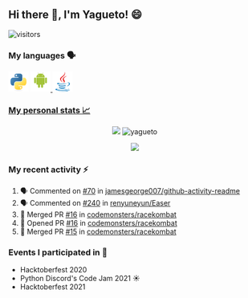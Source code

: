## Hi there 👋, I'm Yagueto! 😄


![visitors](https://visitor-badge-reloaded.herokuapp.com/badge?page_id=yagueto_fina&style=for-the-badge)

### My languages 🗣️

<p align="left"> <img src="https://raw.githubusercontent.com/devicons/devicon/master/icons/python/python-original.svg" alt="python" width="40" height="40"/> </a> <a href="https://developer.android.com" target="_blank"> <img src="https://raw.githubusercontent.com/devicons/devicon/master/icons/android/android-original-wordmark.svg" alt="android" width="40" height="40"/> </a> <a href="https://www.java.com" target="_blank"> <img src="https://raw.githubusercontent.com/devicons/devicon/master/icons/java/java-original.svg" alt="java" width="40" height="40"/> </a> <a href="https://www.linux.org/" target="_blank"> </a> <a href="https://www.python.org" target="_blank"> </p>

### My personal stats 📈
<div align="center"> 
  <a>
    <img src=https://github-readme-stats.vercel.app/api?username=yagueto&count_private=true&show_icons=true width=50%></img>
  </a>
  <img src="https://github-readme-streak-stats.herokuapp.com/?user=yagueto" alt="yagueto" width=49% />
</div>

<p align="center">
  <a href=https://metrics.lecoq.io/>
       <img src=https://metrics.lecoq.io/yagueto?template=classic&base.header=0&base.activity=0&base.community=0&base.repositories=0&base.metadata=0&achievements=1&achievements.threshold=C&achievements.secrets=true&achievements.display=compact&achievements.limit=0&config.timezone=Europe%2FMadrid&config.display=large/>
  </a>
</p>


### My recent activity ⚡

  <!--START_SECTION:activity-->
1. 🗣 Commented on [#70](https://github.com/jamesgeorge007/github-activity-readme/issues/70) in [jamesgeorge007/github-activity-readme](https://github.com/jamesgeorge007/github-activity-readme)
2. 🗣 Commented on [#240](https://github.com/renyuneyun/Easer/issues/240) in [renyuneyun/Easer](https://github.com/renyuneyun/Easer)
3. 🎉 Merged PR [#16](https://github.com/codemonsters/racekombat/pull/16) in [codemonsters/racekombat](https://github.com/codemonsters/racekombat)
4. 💪 Opened PR [#16](https://github.com/codemonsters/racekombat/pull/16) in [codemonsters/racekombat](https://github.com/codemonsters/racekombat)
5. 🎉 Merged PR [#15](https://github.com/codemonsters/racekombat/pull/15) in [codemonsters/racekombat](https://github.com/codemonsters/racekombat)
  <!--END_SECTION:activity-->
  

### Events I participated in 📆

- Hacktoberfest 2020
- Python Discord's Code Jam 2021 ☀️
- Hacktoberfest 2021



